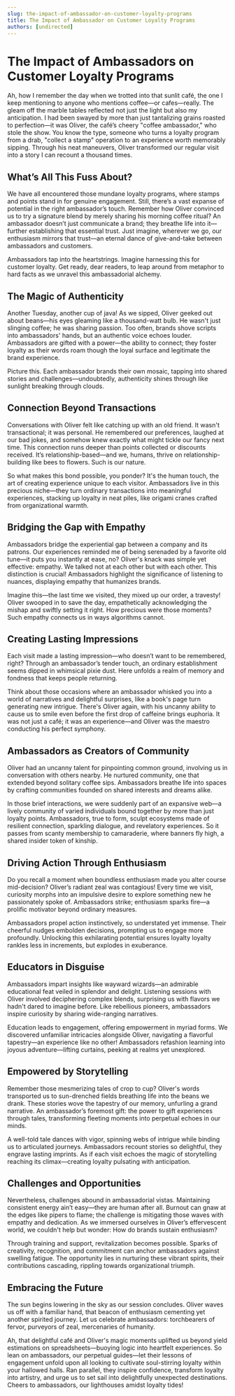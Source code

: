 ```yaml
---
slug: the-impact-of-ambassador-on-customer-loyalty-programs
title: The Impact of Ambassador on Customer Loyalty Programs
authors: [undirected]
---
```



# The Impact of Ambassadors on Customer Loyalty Programs

Ah, how I remember the day when we trotted into that sunlit café, the one I keep mentioning to anyone who mentions coffee—or cafes—really. The gleam off the marble tables reflected not just the light but also my anticipation. I had been swayed by more than just tantalizing grains roasted to perfection—it was Oliver, the café’s cheery "coffee ambassador," who stole the show. You know the type, someone who turns a loyalty program from a drab, "collect a stamp" operation to an experience worth memorably sipping. Through his neat maneuvers, Oliver transformed our regular visit into a story I can recount a thousand times.

## What’s All This Fuss About?

We have all encountered those mundane loyalty programs, where stamps and points stand in for genuine engagement. Still, there’s a vast expanse of potential in the right ambassador’s touch. Remember how Oliver convinced us to try a signature blend by merely sharing his morning coffee ritual? An ambassador doesn’t just communicate a brand; they breathe life into it—further establishing that essential trust. Just imagine, wherever we go, our enthusiasm mirrors that trust—an eternal dance of give-and-take between ambassadors and customers.

Ambassadors tap into the heartstrings. Imagine harnessing this for customer loyalty. Get ready, dear readers, to leap around from metaphor to hard facts as we unravel this ambassadorial alchemy.

## The Magic of Authenticity

Another Tuesday, another cup of java! As we sipped, Oliver geeked out about beans—his eyes gleaming like a thousand-watt bulb. He wasn't just slinging coffee; he was sharing passion. Too often, brands shove scripts into ambassadors' hands, but an authentic voice echoes louder. Ambassadors are gifted with a power—the ability to connect; they foster loyalty as their words roam though the loyal surface and legitimate the brand experience.

Picture this. Each ambassador brands their own mosaic, tapping into shared stories and challenges—undoubtedly, authenticity shines through like sunlight breaking through clouds.

## Connection Beyond Transactions

Conversations with Oliver felt like catching up with an old friend. It wasn't transactional; it was personal. He remembered our preferences, laughed at our bad jokes, and somehow knew exactly what might tickle our fancy next time. This connection runs deeper than points collected or discounts received. It’s relationship-based—and we, humans, thrive on relationship-building like bees to flowers. Such is our nature.

So what makes this bond possible, you ponder? It's the human touch, the art of creating experience unique to each visitor. Ambassadors live in this precious niche—they turn ordinary transactions into meaningful experiences, stacking up loyalty in neat piles, like origami cranes crafted from organizational warmth.

## Bridging the Gap with Empathy

Ambassadors bridge the experiential gap between a company and its patrons. Our experiences reminded me of being serenaded by a favorite old tune—it puts you instantly at ease, no? Oliver's knack was simple yet effective: empathy. We talked not at each other but with each other. This distinction is crucial! Ambassadors highlight the significance of listening to nuances, displaying empathy that humanizes brands.

Imagine this—the last time we visited, they mixed up our order, a travesty! Oliver swooped in to save the day, empathetically acknowledging the mishap and swiftly setting it right. How precious were those moments? Such empathy connects us in ways algorithms cannot.

## Creating Lasting Impressions

Each visit made a lasting impression—who doesn’t want to be remembered, right? Through an ambassador’s tender touch, an ordinary establishment seems dipped in whimsical pixie dust. Here unfolds a realm of memory and fondness that keeps people returning.

Think about those occasions where an ambassador whisked you into a world of narratives and delightful surprises, like a book's page turn generating new intrigue. There's Oliver again, with his uncanny ability to cause us to smile even before the first drop of caffeine brings euphoria. It was not just a café; it was an experience—and Oliver was the maestro conducting his perfect symphony.

## Ambassadors as Creators of Community

Oliver had an uncanny talent for pinpointing common ground, involving us in conversation with others nearby. He nurtured community, one that extended beyond solitary coffee sips. Ambassadors breathe life into spaces by crafting communities founded on shared interests and dreams alike.

In those brief interactions, we were suddenly part of an expansive web—a lively community of varied individuals bound together by more than just loyalty points. Ambassadors, true to form, sculpt ecosystems made of resilient connection, sparkling dialogue, and revelatory experiences. So it passes from scanty membership to camaraderie, where banners fly high, a shared insider token of kinship.

## Driving Action Through Enthusiasm

Do you recall a moment when boundless enthusiasm made you alter course mid-decision? Oliver’s radiant zeal was contagious! Every time we visit, curiosity morphs into an impulsive desire to explore something new he passionately spoke of. Ambassadors strike; enthusiasm sparks fire—a prolific motivator beyond ordinary measures.

Ambassadors propel action instinctively, so understated yet immense. Their cheerful nudges embolden decisions, prompting us to engage more profoundly. Unlocking this exhilarating potential ensures loyalty loyalty rankles less in increments, but explodes in exuberance.

## Educators in Disguise

Ambassadors impart insights like wayward wizards—an admirable educational feat veiled in splendor and delight. Listening sessions with Oliver involved deciphering complex blends, surprising us with flavors we hadn't dared to imagine before. Like rebellious pioneers, ambassadors inspire curiosity by sharing wide-ranging narratives.

Education leads to engagement, offering empowerment in myriad forms. We discovered unfamiliar intricacies alongside Oliver, navigating a flavorful tapestry—an experience like no other! Ambassadors refashion learning into joyous adventure—lifting curtains, peeking at realms yet unexplored.

## Empowered by Storytelling

Remember those mesmerizing tales of crop to cup? Oliver's words transported us to sun-drenched fields breathing life into the beans we drank. These stories wove the tapestry of our memory, unfurling a grand narrative. An ambassador’s foremost gift: the power to gift experiences through tales, transforming fleeting moments into perpetual echoes in our minds.

A well-told tale dances with vigor, spinning webs of intrigue while binding us to articulated journeys. Ambassadors recount stories so delightful, they engrave lasting imprints. As if each visit echoes the magic of storytelling reaching its climax—creating loyalty pulsating with anticipation.

## Challenges and Opportunities

Nevertheless, challenges abound in ambassadorial vistas. Maintaining consistent energy ain’t easy—they are human after all. Burnout can gnaw at the edges like pipers to flame; the challenge is mitigating those waves with empathy and dedication. As we immersed ourselves in Oliver’s effervescent world, we couldn't help but wonder: How do brands sustain enthusiasm?

Through training and support, revitalization becomes possible. Sparks of creativity, recognition, and commitment can anchor ambassadors against swelling fatigue. The opportunity lies in nurturing these vibrant spirits, their contributions cascading, rippling towards organizational triumph.

## Embracing the Future

The sun begins lowering in the sky as our session concludes. Oliver waves us off with a familiar hand, that beacon of enthusiasm cementing yet another spirited journey. Let us celebrate ambassadors: torchbearers of fervor, purveyors of zeal, mercenaries of humanity.

Ah, that delightful café and Oliver's magic moments uplifted us beyond yield estimations on spreadsheets—buoying logic into heartfelt experiences. So lean on ambassadors, our perpetual guides—let their lessons of engagement unfold upon all looking to cultivate soul-stirring loyalty within your hallowed halls. Ran parallel, they inspire confidence, transform loyalty into artistry, and urge us to set sail into delightfully unexpected destinations. Cheers to ambassadors, our lighthouses amidst loyalty tides!